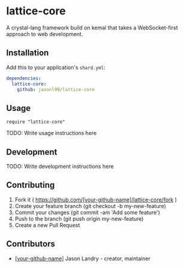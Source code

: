 # lattice-core

A crystal-lang framework build on kemal that takes a WebSocket-first approach to web development.

## Installation

Add this to your application's `shard.yml`:

```yaml
dependencies:
  lattice-core:
    github: jasonl99/lattice-core
```

## Usage

```crystal
require "lattice-core"
```

TODO: Write usage instructions here

## Development

TODO: Write development instructions here

## Contributing

1. Fork it ( https://github.com/[your-github-name]/lattice-core/fork )
2. Create your feature branch (git checkout -b my-new-feature)
3. Commit your changes (git commit -am 'Add some feature')
4. Push to the branch (git push origin my-new-feature)
5. Create a new Pull Request

## Contributors

- [[your-github-name]](https://github.com/[your-github-name]) Jason Landry - creator, maintainer
